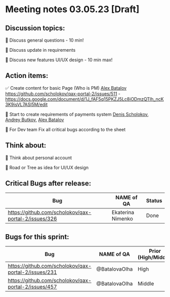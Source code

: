 # Meeting notes 03.05.23 [Draft] 

## Discussion topics: 

:black_square_button: Discuss general questions - 10 min!

:black_square_button: Discuss update in requirements 

:black_square_button: Discuss new features UI/UX design - 10 min max!  

## Action items:

:white_check_mark: Create content for basic Page (Who is PM)  [Alex Batalov](https://github.com/ABatalov) https://github.com/scholokov/qax-portal-2/issues/511 - https://docs.google.com/document/d/1J_fAF5q15PKZJ5Lc8iODmzQTlh_ncK3K9isVL7ASl5M/edit 

:black_square_button: Start to create requirements of payments system [Denis Scholokov](https://github.com/scholokov), [Andrey Butkov](https://github.com/ButKoff), [Alex Batalov](https://github.com/ABatalov)  

:black_square_button: For Dev team Fix all critical bugs according to the sheet  

## Think about:  

:black_square_button: Think about personal account 

:black_square_button: Road or Tree as idea for UI/UX design   


## Critical Bugs after release:  

| Bug                |   NAME of QA   | Status |
|--------------------|----------------|----------| 
|https://github.com/scholokov/qax-portal-2/issues/326| Ekaterina Nimenko | Done |

## Bugs for this sprint: 
| Bug                |   NAME of QA   | Prior (High/Middle)| Status  |
|--------------------|----------------|----------| -------------|
| https://github.com/scholokov/qax-portal-2/issues/231|@BatalovaOlha| High    | Ready for documentation|
| https://github.com/scholokov/qax-portal-2/issues/457|@BatalovaOlha| Middle  | Ready for documentation |
